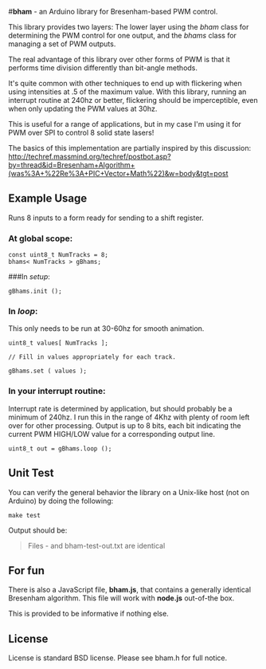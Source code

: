 #**bham** - an Arduino library for Bresenham-based PWM control.

This library provides two layers:  The lower layer using the *bham* class for determining the PWM control for one output, and the *bhams* class for managing a set of PWM outputs.

The real advantage of this library over other forms of PWM is that it performs time division differently than bit-angle methods.

It's quite common with other techniques to end up with flickering when using intensities at .5 of the maximum value.  With this library, running an interrupt routine at 240hz or better, flickering should be imperceptible, even when only updating the PWM values at 30hz.

This is useful for a range of applications, but in my case I'm using it for PWM over SPI to control 8 solid state lasers!

The basics of this implementation are partially inspired by this discussion: http://techref.massmind.org/techref/postbot.asp?by=thread&id=Bresenham+Algorithm+(was%3A+%22Re%3A+PIC+Vector+Math%22)&w=body&tgt=post

## Example Usage

Runs 8 inputs to a form ready for sending to a shift register.

### At global scope:

    const uint8_t NumTracks = 8;
    bhams< NumTracks > gBhams;

###In _setup_:

    gBhams.init ();

### In _loop_:<br>
This only needs to be run at 30-60hz for smooth animation.

    uint8_t values[ NumTracks ];
    
    // Fill in values appropriately for each track.
    
    gBhams.set ( values );

### In your interrupt routine:<br>
Interrupt rate is determined by application, but should probably be a minimum of 240hz.
I run this in the range of 4Khz with plenty of room left over for other processing.
Output is up to 8 bits, each bit indicating the current PWM HIGH/LOW value for a corresponding 
output line.

    uint8_t out = gBhams.loop ();

## Unit Test

You can verify the general behavior the library on a Unix-like host (not on Arduino) by doing the following:

    make test

Output should be:

> Files - and bham-test-out.txt are identical

## For fun

There is also a JavaScript file, **bham.js**, that contains a generally identical Bresenham algorithm.  This file will work with **node.js** out-of-the box.

This is provided to be informative if nothing else.

## License

License is standard BSD license.  Please see bham.h for full notice.

